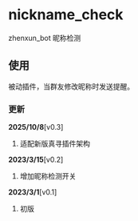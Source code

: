 # nickname_check

zhenxun_bot 昵称检测

## 使用

被动插件，当群友修改昵称时发送提醒。

### 更新

**2025/10/8**[v0.3]

1. 适配新版真寻插件架构

**2023/3/15**[v0.2]

1. 增加昵称检测开关

**2023/3/1**[v0.1]

1. 初版
